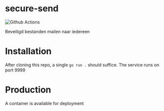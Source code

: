 # secure-send
![Github Actions](https://github.com/keukentrap/secure-send/actions/workflows/go.yml/badge.svg)

Beveiligd bestanden mailen naar iedereen

# Installation
After cloning this repo, a single `go run .` should suffice. The service runs on port 9999

# Production
A container is available for deployment
